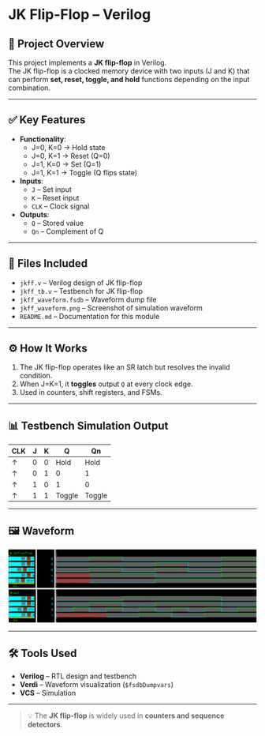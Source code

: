 # JK Flip-Flop – Verilog

## 🧠 Project Overview

This project implements a **JK flip-flop** in Verilog.  
The JK flip-flop is a clocked memory device with two inputs (J and K) that can perform **set, reset, toggle, and hold** functions depending on the input combination.

---

## ✅ Key Features

- **Functionality**:
  - J=0, K=0 → Hold state
  - J=0, K=1 → Reset (Q=0)
  - J=1, K=0 → Set (Q=1)
  - J=1, K=1 → Toggle (Q flips state)
- **Inputs**:
  - `J` – Set input
  - `K` – Reset input
  - `CLK` – Clock signal
- **Outputs**:
  - `Q` – Stored value
  - `Qn` – Complement of Q

---

## 📂 Files Included

- `jkff.v` – Verilog design of JK flip-flop  
- `jkff_tb.v` – Testbench for JK flip-flop  
- `jkff_waveform.fsdb` – Waveform dump file  
- `jkff_waveform.png` – Screenshot of simulation waveform  
- `README.md` – Documentation for this module  

---

## ⚙️ How It Works

1. The JK flip-flop operates like an SR latch but resolves the invalid condition.  
2. When J=K=1, it **toggles** output `Q` at every clock edge.  
3. Used in counters, shift registers, and FSMs.  

---

## 📊 Testbench Simulation Output

| CLK | J | K | Q | Qn |
|-----|---|---|---|----|
| ↑   | 0 | 0 | Hold | Hold |
| ↑   | 0 | 1 | 0    | 1    |
| ↑   | 1 | 0 | 1    | 0    |
| ↑   | 1 | 1 | Toggle | Toggle |

---

## 🖼 Waveform

![JK Flip-Flop Gatelevel Waveform](jkff_gatelevel.png)
![JK Flip-Flop Behavioral Waveform](jkff_behavioral.png)

---

## 🛠 Tools Used

- **Verilog** – RTL design and testbench  
- **Verdi** – Waveform visualization (`$fsdbDumpvars`)  
- **VCS** – Simulation  

---

> 💡 The **JK flip-flop** is widely used in **counters and sequence detectors**.
